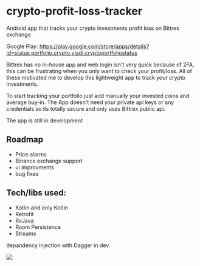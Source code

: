 # crypto-profit-loss-tracker
Android app that tracks your crypto investments profit loss on Bittrex exchange

Google Play: https://play.google.com/store/apps/details?id=status.portfolio.crypto.vladi.cryptoportfoliostatus

Bittrex has no in-house app and web login isn't very quick because of 2FA, this can be frustrating when you only want to check your profit/loss. All of these motivated me to develop this lightweight app to track your crypto investments.

To start tracking your portfolio just add manually your invested coins and average buy-in. The App doesn't need your private api keys or any credentials so its totally secure and only uses Bittrex public api.

The app is still in development

Roadmap
-------
- Price alarms
- Binance exchange support
- ui improvments
- bug fixes

Tech/libs used:
---------------
- Kotlin and only Kotlin
- Retrofit
- RxJava
- Room Persistence
- Streams

depandency injection with Dagger in dev.

![](https://media.giphy.com/media/l1JoiSUeKtgZ4iMnu/giphy.gif)
